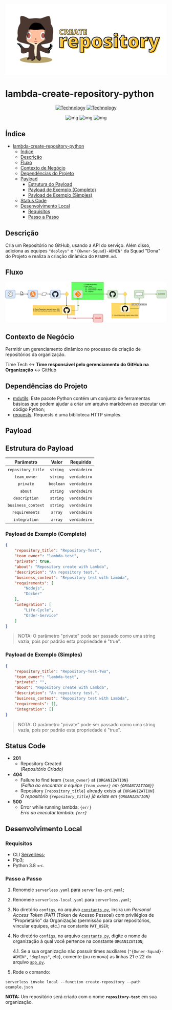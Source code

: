 ![img](https://github.com/padupe/lambda-create-repository-python/blob/main/assets/banner_project.png)
# lambda-create-repository-python

<div align="center">

[![Technology][python-image]][python-url]
[![Technology][aws-lambda-image]][aws-lambda-url]<br>

![img](https://img.shields.io/badge/python-v3.8-blue)
![img](https://img.shields.io/badge/mdutils-v1.3.1-blue)
![img](https://img.shields.io/badge/requests-v2.25.1-blue)

</div>

[python-url]: https://www.python.org/
[python-image]: https://img.shields.io/badge/python-3670A0?style=for-the-badge&logo=python&logoColor=ffdd54

[aws-lambda-url]: https://aws.amazon.com/pt/lambda/
[aws-lambda-image]: https://img.shields.io/badge/aws.lambda-yellow?style=for-the-badge&logo=amazon&logoColor=black

## Índice
<!--ts-->
* [lambda-create-repository-python](#lambda-create-repository-python)
    * [Índice](#indice)
    * [Descrição](#descricao)
    * [Fluxo](#fluxo)
    * [Contexto de Negócio](#contexto-de-negocio)
    * [Dependências do Projeto](#dependencias-do-projeto)
    * [Payload](#payload)
        * [Estrutura do Payload](#estrutura-do-payload)
        * [Payload de Exemplo (Completo)](#payload-de-exemplo-completo)
        * [Payload de Exemplo (Simples)](#payload-de-exemplo-simples)
    * [Status Code](#status-code)
    * [Desenvolvimento Local](#desenvolvimento-local)
        * [Requisitos](#requisitos)
        * [Passo a Passo](#passo-a-passo)
<!--te-->

## Descrição
Cria um Repositório no GitHub, usando a API do serviço.
Além disso, adiciona as equipes `"deploys"` e `"{Owner-Squad}-ADMIN"` da Squad "Dona" do Projeto e realiza a criação dinâmica do `README.md`.

## Fluxo
![img](https://github.com/padupe/lambda-create-repository-python/blob/main/docs/flow-lambda-create-repository.drawio.png)

## Contexto de Negócio
Permitir um gerenciamento dinâmico no processo de criação de repositórios da organização.<br>

Time Tech <-> **Time responsável pelo gerenciamento do GitHub na Organização** <-> GitHub

## Dependências do Projeto
- [mdutils](https://pypi.org/project/mdutils/ 'mdutils'): Este pacote Python contém um conjunto de ferramentas básicas que podem ajudar a criar um arquivo markdown ao executar um código Python;<br>
- [requests](https://pypi.org/project/requests/ 'requests'): Requests é uma biblioteca HTTP simples.<br>

## Payload

## Estrutura do Payload

<div align="center">

|Parâmetro|Valor|Requirido|
|:---:|:---:|:---:|
|`repository_title`|`string`|`verdadeiro`|
|`team_owner`|`string`|`verdadeiro`|
|`private`|`boolean`|`verdadeiro`|
|`about`|`string`|`verdadeiro`|
|`description`|`string`|`verdadeiro`|
|`business_context`|`string`|`verdadeiro`|
|`requirements`|`array`|`verdadeiro`|
|`integration`|`array`|`verdadeiro`|

</div>

### Payload de Exemplo (Completo)
```json
{
    "repository_title": "Repository-Test",
    "team_owner": "lambda-test",
    "private": true,
    "about": "Repository create with Lambda",
    "description": "An repository test.",
    "business_context": "Repository test with Lambda",
    "requirements": [
        "Nodejs",
        "Docker"
    ],
    "integration": [
        "Life-Cycle",
        "Order-Service"
    ]
}
```
> NOTA: O parâmetro "private" pode ser passado como uma string vazia, pois por padrão esta propriedade é "true".

### Payload de Exemplo (Simples)
```json
{
    "repository_title": "Repository-Test-Two",
    "team_owner": "lambda-test",
    "private": "",
    "about": "Repository create with Lambda",
    "description": "An repository test.",
    "business_context": "Repository test with Lambda",
    "requirements": [],
    "integration": []
}
```
> NOTA: O parâmetro "private" pode ser passado como uma string vazia, pois por padrão esta propriedade é "true".

## Status Code
- **201**
    - Repository Created<br>
    *(Repositório Criado)*
- **404**
    - Failure to find team `{team_owner}` at `{ORGANIZATION}`<br>
    *(Falha ao encontrar a equipe `{team_owner}` em `{ORGANIZATION}`)*
    - Repository `{repository_title}` already exists at `{ORGANIZATION}`<br>
    *O repositório `{repository_title}` já existe em `{ORGANIZATION}`*
- **500**
    - Error while running lambda: `{err}`<br>
    *Erro ao executar lambda: `{err}`*

## Desenvolvimento Local

### Requisitos
- CLI [Serverless](https://www.serverless.com/framework/docs/getting-started);
- Pip3;
- Python 3.8 =<.

### Passo a Passo
1. Renomeie `serverless.yaml` para `serverles-prd.yaml`;

2. Renomeie `serverless-local.yaml` para `serverless.yaml`;

3. No diretório `configs`, no arquivo [`constants.py`](https://github.com/padupe/lambda-create-repository-python/blob/main/configs/constants.py), insira um *Personal Access Token (PAT)* (Token de Acesso Pessoal) com privilégios de "Proprietário" da Organização (permissão para criar repositórios, vincular equipes, etc.) na constante `PAT_USER`;

4. No diretório `configs`, no arquivo [`constants.py`](https://github.com/padupe/lambda-create-repository-python/blob/main/configs/constants.py), digite o nome da organização à qual você pertence na constante `ORGANIZATION`;

    4.1. Se a sua organização não possuir times auxiliares (`"{Owner-Squad}-ADMIN"`, `"deploys"`, etc), comente (ou remova) as linhas 21 e 22 do arquivo [`app.py`](https://github.com/padupe/lambda-create-repository-python/blob/main/app/app.py).

5. Rode o comando:
```
serverless invoke local --function create-repository --path example.json
```

**NOTA:**
Um repositório será criado com o nome **`repository-test`** em sua organização.